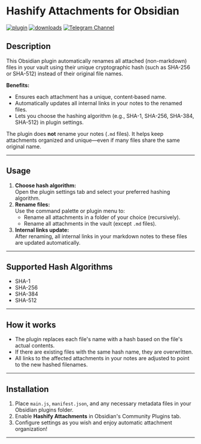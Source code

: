 # Hashify Attachments for Obsidian

[![plugin](https://img.shields.io/github/v/release/xorcare/obsidian-hashify-attachments?label=plugin&display_name=tag&logo=obsidian&color=purple&logoColor=violet)](https://github.com/xorcare/obsidian-hashify-attachments/releases/latest)
[![downloads](https://img.shields.io/github/downloads/xorcare/obsidian-hashify-attachments/total?logo=github)](https://github.com/xorcare/obsidian-hashify-attachments)
[![Telegram Channel](https://img.shields.io/badge/Telegram-Channel-blue.svg?logo=telegram)](https://t.me/obsidian_hashify_attachments)

## Description

This Obsidian plugin automatically renames all attached (non-markdown) files in your vault using their unique
cryptographic hash (such as SHA-256 or SHA-512) instead of their original file names.

**Benefits:**

- Ensures each attachment has a unique, content‑based name.
- Automatically updates all internal links in your notes to the renamed files.
- Lets you choose the hashing algorithm (e.g., SHA-1, SHA-256, SHA-384, SHA-512) in plugin settings.

The plugin does **not** rename your notes (`.md` files).
It helps keep attachments organized and unique—even if many files share the same original name.

---

## Usage

1. **Choose hash algorithm:**  
   Open the plugin settings tab and select your preferred hashing algorithm.
2. **Rename files:**  
   Use the command palette or plugin menu to:
    - Rename all attachments in a folder of your choice (recursively).
    - Rename all attachments in the vault  (except `.md` files).
3. **Internal links update:**  
   After renaming, all internal links in your markdown notes to these files are updated automatically.

---

## Supported Hash Algorithms

- SHA-1
- SHA-256
- SHA-384
- SHA-512

---

## How it works

- The plugin replaces each file's name with a hash based on the file's actual contents.
- If there are existing files with the same hash name, they are overwritten.
- All links to the affected attachments in your notes are adjusted to point to the new hashed filenames.

---

## Installation

1. Place `main.js`, `manifest.json`, and any necessary metadata files in your Obsidian plugins folder.
2. Enable **Hashify Attachments** in Obsidian's Community Plugins tab.
3. Configure settings as you wish and enjoy automatic attachment organization!

---
